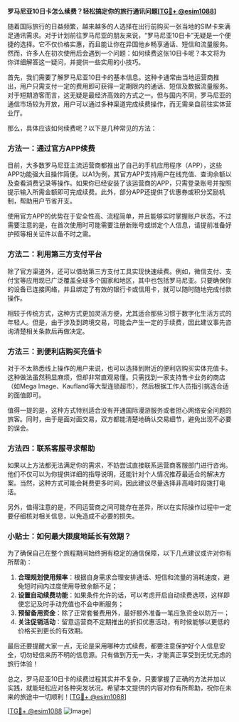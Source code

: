 **罗马尼亚10日卡怎么续费？轻松搞定你的旅行通讯问题[[TG💪+ @esim1088](https://t.me/s/esim1088)]**

随着国际旅行的日益频繁，越来越多的人选择在出行前购买一张当地的SIM卡来满足通讯需求。对于计划前往罗马尼亚的朋友来说，“罗马尼亚10日卡”无疑是一个便捷的选择。它不仅价格实惠，而且能让你在异国他乡畅享通话、短信和流量服务。然而，许多人在初次使用后会遇到一个问题：如何续费这张10日卡呢？本文将为你详细解答这一疑问，并提供一些实用的小技巧。

首先，我们需要了解罗马尼亚10日卡的基本信息。这种卡通常由当地运营商推出，用户只需支付一定的费用即可获得一定期限内的通话、短信及数据流量服务。对于短期游客而言，这无疑是最经济高效的方式之一。但与国内不同，罗马尼亚的通信市场较为开放，用户可以通过多种渠道完成续费操作，而无需亲自前往实体营业厅。

那么，具体应该如何续费呢？以下是几种常见的方法：

### 方法一：通过官方APP续费

目前，大多数罗马尼亚主流运营商都推出了自己的手机应用程序（APP），这些APP功能强大且操作简便。以A1为例，其官方APP支持用户在线充值、查询余额以及查看消费记录等操作。如果你已经安装了该运营商的APP，只需登录账号并按照提示输入所需金额即可完成续费。此外，部分APP还提供了优惠券或积分奖励机制，帮助用户节省开支。

使用官方APP的优势在于安全性高、流程简单，并且能够实时掌握账户状态。不过需要注意的是，在首次使用时可能需要注册新账号或绑定个人信息，请提前准备好护照等相关证件以备不时之需。

### 方法二：利用第三方支付平台

除了官方渠道外，还可以借助第三方支付工具实现快速续费。例如，微信支付、支付宝等应用现已广泛覆盖全球多个国家和地区，其中也包括罗马尼亚。只要确保你的设备已连接网络，并且绑定了有效的银行卡或信用卡，就可以随时随地完成付款操作。

相较于传统方式，这种方式更加灵活方便，尤其适合那些习惯于数字化生活方式的年轻人。但是，由于涉及到跨境交易，可能会产生一定的手续费，因此建议事先咨询清楚相关条款后再做决定。

### 方法三：到便利店购买充值卡

对于不太熟悉线上操作的用户来说，也可以选择到附近的便利店购买实体充值卡。这种做法虽然稍显麻烦，但却非常直观易懂。只需找到一家支持售卡业务的商店（如Mega Image、Kaufland等大型连锁超市），然后根据工作人员指引挑选合适的面值即可。

值得一提的是，这种方式特别适合没有开通国际漫游服务或者担心网络安全问题的旅客。同时，由于是面对面交易，双方都能清楚地确认交易细节，避免出现不必要的误会。

### 方法四：联系客服寻求帮助

如果以上方法都无法满足你的需求，不妨尝试直接联系运营商客服部门进行咨询。他们不仅可以为你提供详细的指导说明，还能针对个人情况推荐最适合的解决方案。当然，这种方式可能会耗费更多时间，因此建议尽量选择非高峰时段拨打电话。

另外，值得注意的是，不同运营商之间可能存在差异，所以在实际操作过程中一定要仔细核对相关信息，以免造成不必要的损失。

### 小贴士：如何最大限度地延长有效期？

为了确保自己在整个旅程期间始终拥有稳定的通信保障，以下几点建议或许对你有所帮助：

1. **合理规划使用频率**：根据自身需求合理安排通话、短信和流量的消耗速度，避免短时间内过度使用导致余额不足；
2. **设置自动续费功能**：如果条件允许的话，可以考虑开启自动续费选项，这样即使忘记及时手动充值也不会中断服务；
3. **预留备用资金**：除了正常套餐费用外，最好额外准备一笔应急资金以防万一；
4. **关注促销活动**：留意运营商不定期推出的折扣优惠活动，有时候能够以更低的价格买到更长的有效期。

最后还要提醒大家一点，无论是采用哪种方式续费，都要注意保护好个人信息安全，切勿轻信来历不明的信息源。只有做到万无一失，才能真正享受到无忧无虑的旅行体验！

总之，罗马尼亚10日卡的续费过程其实并不复杂，只要掌握了正确的方法并加以实践，就能轻松应对各种突发状况。希望本文提供的内容对你有所帮助，祝你在未来的旅途中一切顺利！[[TG💪+ @esim1088](https://t.me/s/esim1088)] 

[[TG💪+ @esim1088](https://t.me/s/esim1088) ![Image](https://i.postimg.cc/4NQfJmqS/Snipaste-2025-05-13-00-14-12.png)]